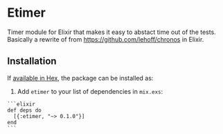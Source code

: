# Etimer

Timer module for Elixir that makes it easy to abstact time out of the tests.
Basically a rewrite of from https://github.com/lehoff/chronos in Elixir.

## Installation

If [available in Hex](https://hex.pm/docs/publish), the package can be installed as:

  1. Add `etimer` to your list of dependencies in `mix.exs`:

    ```elixir
    def deps do
      [{:etimer, "~> 0.1.0"}]
    end
    ```

